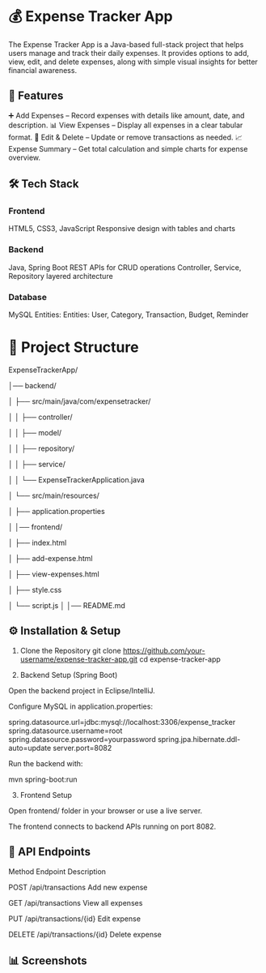 # 💰 Expense Tracker App

The Expense Tracker App is a Java-based full-stack project that helps users manage and track their daily expenses. It provides options to add, view, edit, and delete expenses, along with simple visual insights for better financial awareness.

## 🚀 Features

➕ Add Expenses – Record expenses with details like amount, date, and description.
📊 View Expenses – Display all expenses in a clear tabular format.
📝 Edit & Delete – Update or remove transactions as needed.
📈 Expense Summary – Get total calculation and simple charts for expense overview.

## 🛠️ Tech Stack
### Frontend

HTML5, CSS3, JavaScript
Responsive design with tables and charts

### Backend

Java, Spring Boot
REST APIs for CRUD operations
Controller, Service, Repository layered architecture

### Database

MySQL
Entities: Entities: User, Category, Transaction, Budget, Reminder

# 📂 Project Structure

ExpenseTrackerApp/

│── backend/

│   ├── src/main/java/com/expensetracker/

│   │   ├── controller/

│   │   ├── model/

│   │   ├── repository/

│   │   ├── service/

│   │   └── ExpenseTrackerApplication.java

│   └── src/main/resources/

│       ├── application.properties

│
│── frontend/

│   ├── index.html

│   ├── add-expense.html

│   ├── view-expenses.html

│   ├── style.css

│   └── script.js
│
│── README.md


## ⚙️ Installation & Setup
1. Clone the Repository
git clone https://github.com/your-username/expense-tracker-app.git
cd expense-tracker-app

2. Backend Setup (Spring Boot)

Open the backend project in Eclipse/IntelliJ.

Configure MySQL in application.properties:

spring.datasource.url=jdbc:mysql://localhost:3306/expense_tracker
spring.datasource.username=root
spring.datasource.password=yourpassword
spring.jpa.hibernate.ddl-auto=update
server.port=8082


Run the backend with:

mvn spring-boot:run

3. Frontend Setup

Open frontend/ folder in your browser or use a live server.

The frontend connects to backend APIs running on port 8082.

## 🔗 API Endpoints

Method	Endpoint	Description

POST	/api/transactions	Add new expense

GET	/api/transactions	View all expenses

PUT	/api/transactions/{id}	Edit expense

DELETE	/api/transactions/{id}	Delete expense

## 📊 Screenshots




